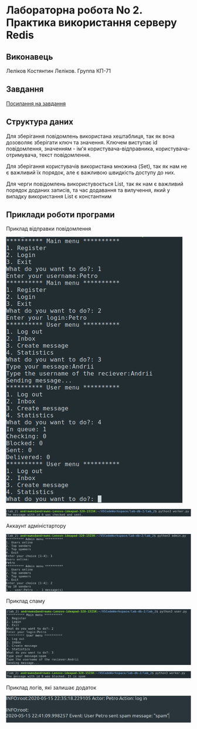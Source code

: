 # Лабораторна робота No 2. Практика використання серверу Redis

## Виконавець

Леліков Костянтин Леліков. Группа КП-71

## Завдання 

[Посилання на завдання](http://scs.kpi.ua/sites/default/files/lab2_bd2-db2019_2020.pdf)

## Структура даних
Для зберігання повідомлень використана хештаблиця, так як вона дозоволяє зберігати ключ та значення. Ключем виступає id повідомлення, значенням - ім'я користувача-відправника, користувача-отримувача, текст повідомлення.

Для зберігання користувачів використана множина (Set), так як нам не є важливий їх порядок, але є важливою швидкість доступу до них.

Для черги повідомлень використувоється List, так як нам є важливий порядок доданих записів, та час додавання та вилучення, який у випадку використання List є константним


## Приклади роботи програми

Приклад відправки повідомлення 

![1](./images/1.png)

![2](./images/2.png)

Аккаунт адміністартору

![3](./images/3.png)

Приклад спаму

![4](./images/4.png)

![5](./images/5.png)

Приклад логів, які залишає додаток

![6](./images/6.png)
